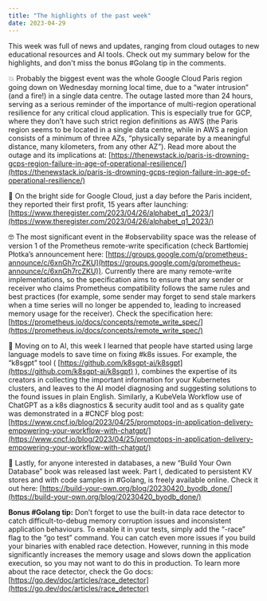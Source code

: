```yaml
---
title: "The highlights of the past week"
date: 2023-04-29
---
```


This week was full of news and updates, ranging from cloud outages to new educational resources and AI tools.
Check out my summary below for the highlights, and don't miss the bonus #Golang tip in the comments.

💥 Probably the biggest event was the whole Google Cloud Paris region going down on Wednesday morning local time,
due to a “water intrusion” (and a fire!) in a single data centre. The outage lasted more than 24 hours, serving as a serious reminder
of the importance of multi-region operational resilience for any critical cloud application. This is especially true for GCP,
where they don’t have such strict region definitions as AWS (the Paris region seems to be located in a single data centre,
while in AWS a region consists of a minimum of three AZs, “physically separate by a meaningful distance, many kilometers, from any other AZ”).
Read more about the outage and its implications at:
[https://thenewstack.io/paris-is-drowning-gcps-region-failure-in-age-of-operational-resilience/](https://thenewstack.io/paris-is-drowning-gcps-region-failure-in-age-of-operational-resilience/)

🎉 On the bright side for Google Cloud, just a day before the Paris incident, they reported their first profit, 15 years after launching:
[https://www.theregister.com/2023/04/26/alphabet_q1_2023/](https://www.theregister.com/2023/04/26/alphabet_q1_2023/)

🤓 The most significant event in the #observability space was the release of version 1 of the Prometheus remote-write specification
(check Bartłomiej Płotka’s announcement here:
[https://groups.google.com/g/prometheus-announce/c/6xnGh7rcZKU](https://groups.google.com/g/prometheus-announce/c/6xnGh7rcZKU)).
Currently there are many remote-write implementations, so the specification aims to ensure that any sender or receiver
who claims Prometheus compatibility follows the same rules and best practices (for example, some sender may forget to send stale markers
when a time series will no longer be appended to, leading to increased memory usage for the receiver). Check the specification here:
[https://prometheus.io/docs/concepts/remote_write_spec/](https://prometheus.io/docs/concepts/remote_write_spec/)

🤖 Moving on to AI, this week I learned that people have started using large language models to save time on fixing #k8s issues.
For example, the “k8sgpt” tool ( [https://github.com/k8sgpt-ai/k8sgpt](https://github.com/k8sgpt-ai/k8sgpt) ),
combines the expertise of its creators in collecting the important information for your Kubernetes clusters, and leaves to the AI model
diagnosing and suggesting solutions to the found issues in plain English. Similarly, a KubeVela Workflow use of ChatGPT
as a k8s diagnostics & security audit tool and as s quality gate was demonstrated in a #CNCF blog post:
[https://www.cncf.io/blog/2023/04/25/promptops-in-application-delivery-empowering-your-workflow-with-chatgpt/](https://www.cncf.io/blog/2023/04/25/promptops-in-application-delivery-empowering-your-workflow-with-chatgpt/)

📖 Lastly, for anyone interested in databases, a new “Build Your Own Database” book was released last week.
Part I, dedicated to persistent KV stores and with code samples in #Golang, is freely available online. Check it out here:
[https://build-your-own.org/blog/20230420_byodb_done/](https://build-your-own.org/blog/20230420_byodb_done/)


**Bonus #Golang tip:** Don’t forget to use the built-in data race detector to catch difficult-to-debug memory corruption issues and inconsistent application behaviours. To enable it in your tests, simply add the “-race” flag to the “go test” command. You can catch even more issues if you build your binaries with enabled race detection. However, running in this mode significantly increases the memory usage and slows down the application execution, so you may not want to do this in production. To learn more about the race detector, check the Go docs:
[https://go.dev/doc/articles/race_detector](https://go.dev/doc/articles/race_detector)
